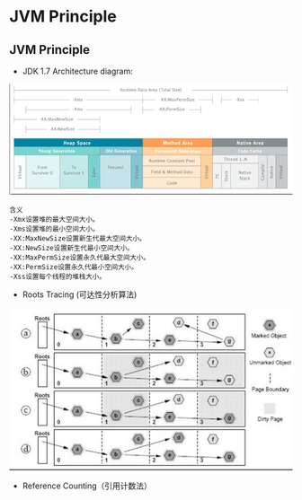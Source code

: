 # JVM Principle

## JVM Principle

* JDK 1.7 Architecture diagram:

![](../.gitbook/assets/image%20%284%29.png)

```text
含义
-Xmx设置堆的最大空间大小。
-Xms设置堆的最小空间大小。
-XX:MaxNewSize设置新生代最大空间大小。
-XX:NewSize设置新生代最小空间大小。
-XX:MaxPermSize设置永久代最大空间大小。
-XX:PermSize设置永久代最小空间大小。
-Xss设置每个线程的堆栈大小。
```

* Roots Tracing \(可达性分析算法\)

![](../.gitbook/assets/image%20%285%29.png)

* Reference Counting（引用计数法）



